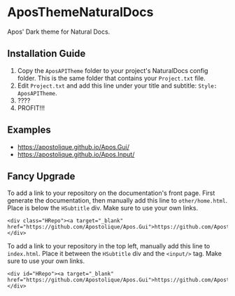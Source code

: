# AposThemeNaturalDocs
Apos' Dark theme for Natural Docs.

## Installation Guide

1. Copy the `AposAPITheme` folder to your project's NaturalDocs config folder. This is the same folder that contains your `Project.txt` file.
2. Edit `Project.txt` and add this line under your title and subtitle: `Style: AposAPITheme`.
3. ????
4. PROFIT!!!

## Examples

* https://apostolique.github.io/Apos.Gui/
* https://apostolique.github.io/Apos.Input/

## Fancy Upgrade

To add a link to your repository on the documentation's front page. First generate the documentation, then manually add this line to `other/home.html`. Place is below the `HSubtitle` div. Make sure to use your own links.

```
<div class="HRepo"><a target="_blank" href="https://github.com/Apostolique/Apos.Gui">https://github.com/Apostolique/Apos.Gui</a></div>
```

To add a link to your repository in the top left, manually add this line to `index.html`. Place it between the `HSubtitle` div and the `<input/>` tag. Make sure to use your own links.

```
<div id="HRepo"><a target="_blank" href="https://github.com/Apostolique/Apos.Gui">https://github.com/Apostolique/Apos.Gui</a></div>
```

